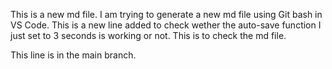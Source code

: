 This is a new md file.
I am trying to generate a new md file using Git bash in VS Code. This is a new line added to check wether the auto-save function I just set to 3 seconds is working or not.
This is to check the md file.


This line is in the main branch.